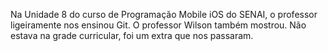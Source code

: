 Na Unidade 8 do curso de Programação Mobile iOS do SENAI, o professor ligeiramente nos ensinou Git. O professor Wilson também mostrou. Não estava na grade curricular, foi um extra que nos passaram.
